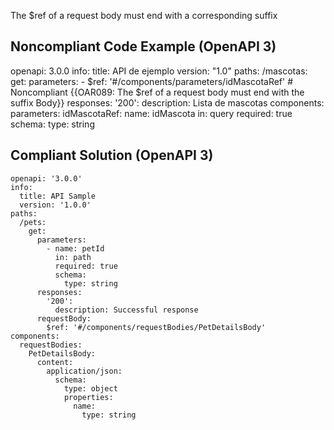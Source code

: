 The $ref of a request body must end with a corresponding suffix

Noncompliant Code Example (OpenAPI 3)
-------------------------------------

  openapi: 3.0.0
  info:
    title: API de ejemplo
    version: "1.0"
  paths:
    /mascotas:
      get:
        parameters:
          - $ref: '#/components/parameters/idMascotaRef' \# Noncompliant {{OAR089: The $ref of a request body must end with the suffix Body}}
        responses:
          '200':
            description: Lista de mascotas
  components:
    parameters:
      idMascotaRef:
        name: idMascota
        in: query
        required: true
        schema:
          type: string

Compliant Solution (OpenAPI 3)
------------------------------

    openapi: '3.0.0'
    info:
      title: API Sample
      version: '1.0.0'
    paths:
      /pets:
        get:
          parameters:
            - name: petId
              in: path
              required: true
              schema:
                type: string
          responses:
            '200':
              description: Successful response
          requestBody:
            $ref: '#/components/requestBodies/PetDetailsBody'
    components:
      requestBodies:
        PetDetailsBody:
          content:
            application/json:
              schema:
                type: object
                properties:
                  name:
                    type: string